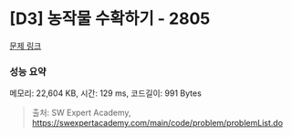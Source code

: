 # [D3] 농작물 수확하기 - 2805 

[문제 링크](https://swexpertacademy.com/main/code/problem/problemDetail.do?contestProbId=AV7GLXqKAWYDFAXB) 

### 성능 요약

메모리: 22,604 KB, 시간: 129 ms, 코드길이: 991 Bytes



> 출처: SW Expert Academy, https://swexpertacademy.com/main/code/problem/problemList.do
